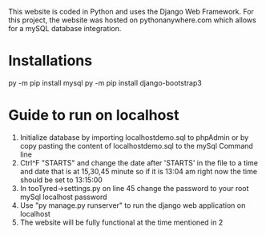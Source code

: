 
This website is coded in Python and uses the Django Web Framework. For this project, the website was hosted on pythonanywhere.com which allows for a mySQL database integration. 


# Installations 
py -m pip install mysql
py -m pip install django-bootstrap3

# Guide to run on localhost

1. Initialize database by importing localhostdemo.sql to phpAdmin
   or by copy pasting the content of localhostdemo.sql to the mySql Command line
2. Ctrl^F "STARTS" and change the date after 'STARTS' in the file to a
    time and date that is at 15,30,45 minute so if it is 13:04 am right now
     the time should be set to 13:15:00
3. In tooTyred->settings.py on line 45 change the password to your root mySql
  localhost password
4. Use "py manage.py runserver" to run the django web application on localhost
5. The website will be fully functional at the time mentioned in 2
